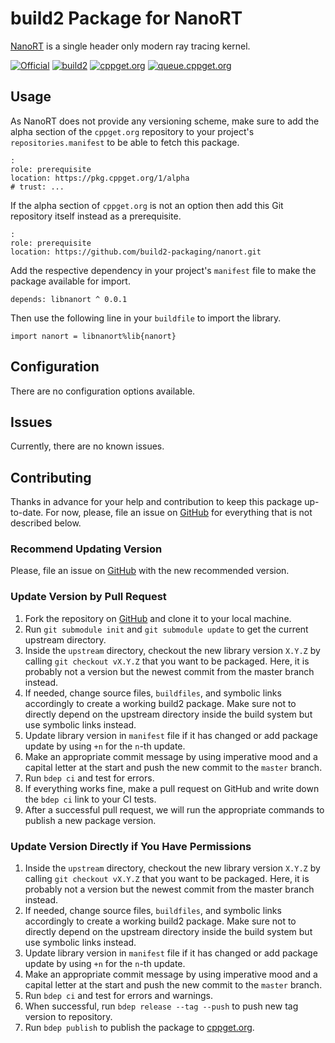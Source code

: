 # build2 Package for NanoRT

[NanoRT](https://github.com/lighttransport/nanort) is a single header only modern ray tracing kernel.

[![Official](https://img.shields.io/website/https/github.com/lighttransport/nanort.svg?down_message=offline&label=Official&style=for-the-badge&up_color=blue&up_message=online)](https://github.com/lighttransport/nanort)
[![build2](https://img.shields.io/website/https/github.com/build2-packaging/nanort.svg?down_message=offline&label=build2&style=for-the-badge&up_color=blue&up_message=online)](https://github.com/build2-packaging/nanort)
[![cppget.org](https://img.shields.io/website/https/cppget.org/libnanort.svg?down_message=offline&label=cppget.org&style=for-the-badge&up_color=blue&up_message=online)](https://cppget.org/libnanort)
[![queue.cppget.org](https://img.shields.io/website/https/queue.cppget.org/libnanort.svg?down_message=empty&down_color=blue&label=queue.cppget.org&style=for-the-badge&up_color=orange&up_message=running)](https://queue.cppget.org/libnanort)

## Usage
As NanoRT does not provide any versioning scheme, make sure to add the alpha section of the `cppget.org` repository to your project's `repositories.manifest` to be able to fetch this package.

    :
    role: prerequisite
    location: https://pkg.cppget.org/1/alpha
    # trust: ...

If the alpha section of `cppget.org` is not an option then add this Git repository itself instead as a prerequisite.

    :
    role: prerequisite
    location: https://github.com/build2-packaging/nanort.git

Add the respective dependency in your project's `manifest` file to make the package available for import.

    depends: libnanort ^ 0.0.1

Then use the following line in your `buildfile` to import the library.

    import nanort = libnanort%lib{nanort}

## Configuration
There are no configuration options available.

## Issues
Currently, there are no known issues.

## Contributing
Thanks in advance for your help and contribution to keep this package up-to-date.
For now, please, file an issue on [GitHub](https://github.com/build2-packaging/nanort/issues) for everything that is not described below.

### Recommend Updating Version
Please, file an issue on [GitHub](https://github.com/build2-packaging/nanort/issues) with the new recommended version.

### Update Version by Pull Request
1. Fork the repository on [GitHub](https://github.com/build2-packaging/happly) and clone it to your local machine.
2. Run `git submodule init` and `git submodule update` to get the current upstream directory.
3. Inside the `upstream` directory, checkout the new library version `X.Y.Z` by calling `git checkout vX.Y.Z` that you want to be packaged. Here, it is probably not a version but the newest commit from the master branch instead.
4. If needed, change source files, `buildfiles`, and symbolic links accordingly to create a working build2 package. Make sure not to directly depend on the upstream directory inside the build system but use symbolic links instead.
5. Update library version in `manifest` file if it has changed or add package update by using `+n` for the `n`-th update.
6. Make an appropriate commit message by using imperative mood and a capital letter at the start and push the new commit to the `master` branch.
7. Run `bdep ci` and test for errors.
8. If everything works fine, make a pull request on GitHub and write down the `bdep ci` link to your CI tests.
9. After a successful pull request, we will run the appropriate commands to publish a new package version.

### Update Version Directly if You Have Permissions
1. Inside the `upstream` directory, checkout the new library version `X.Y.Z` by calling `git checkout vX.Y.Z` that you want to be packaged. Here, it is probably not a version but the newest commit from the master branch instead.
2. If needed, change source files, `buildfiles`, and symbolic links accordingly to create a working build2 package. Make sure not to directly depend on the upstream directory inside the build system but use symbolic links instead.
3. Update library version in `manifest` file if it has changed or add package update by using `+n` for the `n`-th update.
4. Make an appropriate commit message by using imperative mood and a capital letter at the start and push the new commit to the `master` branch.
5. Run `bdep ci` and test for errors and warnings.
6. When successful, run `bdep release --tag --push` to push new tag version to repository.
7. Run `bdep publish` to publish the package to [cppget.org](https://cppget.org).
